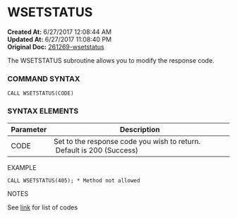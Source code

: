 # WSETSTATUS

**Created At:** 6/27/2017 12:08:44 AM  
**Updated At:** 6/27/2017 11:08:40 PM  
**Original Doc:** [261269-wsetstatus](https://docs.zumasys.com/36617-trash/261269-wsetstatus)  


The WSETSTATUS subroutine allows you to modify the response code.

### **COMMAND SYNTAX**

```
CALL WSETSTATUS(CODE)
```

### **SYNTAX ELEMENTS**


| Parameter | Description |
| --- | --- |
| CODE | Set to the response code you wish to return.  Default is 200 (Success) |


EXAMPLE

```
CALL WSETSTATUS(405); * Method not allowed
```

NOTES

See [link](https://en.wikipedia.org/wiki/List_of_HTTP_status_codes) for list of codes
